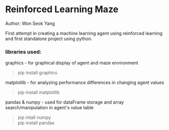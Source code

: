 # Reinforced Learning Maze
Author: Won Seok Yang

First attempt in creating a machine learning agent using reinforced learning and first standalone project using python.


### libraries used:
graphics - for graphical display of agent and maze environment
> pip install graphics

matplotlib - for analyzing performance differences in changing agent values
> pip install matplotlib

pandas & numpy - used for dataFrame storage and array search/manipulation in agent's value table
> pip intall numpy <br/>
> pip install pandas
